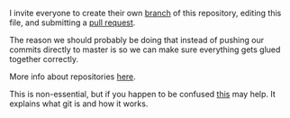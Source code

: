 I invite everyone to create their own [branch](https://github.com/blog/1377-create-and-delete-branches) of this repository, editing this file, and submitting a [pull request](https://help.github.com/articles/using-pull-requests/).

The reason we should probably be doing that instead of pushing our commits directly to master is so we can make sure everything gets glued together correctly.

More info about repositories [here](https://help.github.com/articles/create-a-repo/).

This is non-essential, but if you happen to be confused [this](https://git-scm.com/documentation) may help. It explains what git is and how it works.
